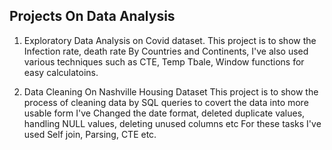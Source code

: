 Projects On Data Analysis
-------------------------------------
1. Exploratory Data Analysis on Covid dataset.
This project is to show the Infection rate, death rate By Countries and Continents,
I've also used various techniques such as CTE, Temp Tbale, Window functions for easy calculatoins.

2. Data Cleaning On Nashville Housing Dataset
This project is to show the process of cleaning data by SQL queries
to covert the data into more usable form
I've Changed the date format, deleted duplicate values, handling NULL values, deleting unused columns etc
For these tasks I've used Self join, Parsing, CTE etc.

